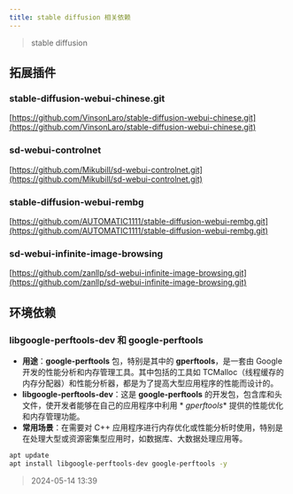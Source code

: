 ```yaml
---
title: stable diffusion 相关依赖
---
```


> stable diffusion

## 拓展插件

### stable-diffusion-webui-chinese.git

[https://github.com/VinsonLaro/stable-diffusion-webui-chinese.git](https://github.com/VinsonLaro/stable-diffusion-webui-chinese.git)

### sd-webui-controlnet

[https://github.com/Mikubill/sd-webui-controlnet.git](https://github.com/Mikubill/sd-webui-controlnet.git)

### stable-diffusion-webui-rembg

[https://github.com/AUTOMATIC1111/stable-diffusion-webui-rembg.git](https://github.com/AUTOMATIC1111/stable-diffusion-webui-rembg.git)

### sd-webui-infinite-image-browsing

[https://github.com/zanllp/sd-webui-infinite-image-browsing.git](https://github.com/zanllp/sd-webui-infinite-image-browsing.git)

## 环境依赖

### libgoogle-perftools-dev 和 google-perftools

- **用途**：**google-perftools** 包，特别是其中的 **gperftools**，是一套由 Google 开发的性能分析和内存管理工具。其中包括的工具如
  TCMalloc（线程缓存的内存分配器）和性能分析器，都是为了提高大型应用程序的性能而设计的。
- **libgoogle-perftools-dev**：这是 **google-perftools** 的开发包，包含库和头文件，使开发者能够在自己的应用程序中利用 *
  *gperftools** 提供的性能优化和内存管理功能。
- **常用场景**：在需要对 C++ 应用程序进行内存优化或性能分析时使用，特别是在处理大型或资源密集型应用时，如数据库、大数据处理应用等。

```bash
apt update
apt install libgoogle-perftools-dev google-perftools -y
```

[//]: # (## 模型)

[//]: # ()

[//]: # (### Some drawing models of handsome men（😍🧐）)

[//]: # ()

[//]: # (- BoyFusion)

[//]: # ()

[//]: # (  - [https://civitai.com/models/20113/boyfusion]&#40;https://civitai.com/models/20113/boyfusion&#41;)

[//]: # (  - ![img.png]&#40;../img/boyfusion.png&#41;)

[//]: # ()

[//]: # (- SYAHASIAN- Asian Men)

[//]: # ()

[//]: # (  - [https://civitai.com/models/99167/syahasian-asian-men]&#40;https://civitai.com/models/99167/syahasian-asian-men&#41;)

[//]: # (  - ![img.png]&#40;../img/SYAHASIAN-%20Asian%20Men.png&#41;![image.png]&#40;https://cdn.nlark.com/yuque/0/2024/png/35904105/1715653232348-56d27ffb-699d-4e5c-8468-3ee8eb8c71c4.png#averageHue=%2349575f&clientId=u9ef324ec-8dad-4&from=paste&height=934&id=ua7d5805a&originHeight=934&originWidth=1066&originalType=binary&ratio=1&rotation=0&showTitle=false&size=624381&status=done&style=none&taskId=uddfd0c04-2a74-4a39-840b-4d3a9478b64&title=&width=1066&#41;)

[//]: # ()

[//]: # (- Noosphere)

[//]: # (-)

[//]: # (  - [https://civitai.com/models/36538/noosphere]&#40;https://civitai.com/models/36538/noosphere&#41;)

[//]: # (  - ![img.png]&#40;../img/Noosphere--.png&#41;)

[//]: # ()

[//]: # (- 麻袋男性 2.5D BOY 2.5D)

[//]: # ()

[//]: # (  - [https://civitai.com/models/188788/25d-boy-25d]&#40;https://civitai.com/models/188788/25d-boy-25d&#41;)

[//]: # (  - ![img.png]&#40;../img/Noosphere.png&#41;)

[//]: # ()

[//]: # (- 港风帅哥 Hong Kong Style Man)

[//]: # ()

[//]: # (  - [https://civitai.com/models/113956/hong-kong-style-man]&#40;https://civitai.com/models/113956/hong-kong-style-man&#41;)

[//]: # (  - ![img.png]&#40;../img/Hong%20Kong%20Style%20Man.png&#41;)

[//]: # ()

[//]: # (- Chocolae\_蓝调)

[//]: # ()

[//]: # (  - [https://civitai.com/models/107713/chocolae]&#40;https://civitai.com/models/107713/chocolae&#41;)

[//]: # (  - ![img.png]&#40;../img/Chocolae.png&#41;)

[//]: # ()

[//]: # (- Korean gay man not wonho)

[//]: # ()

[//]: # (  - [https://civitai.com/models/390018/korean-gay-man-not-wonho]&#40;https://civitai.com/models/390018/korean-gay-man-not-wonho&#41;)

[//]: # (  - ![img.png]&#40;../img/Korean%20gay%20man%20not%20wonho.png&#41;)

[//]: # ()

[//]: # (- Bachelor's of Stardew Valley for Pony XL v6 &#40;6 LoRA Pack&#41;)

[//]: # ()

[//]: # (  - [https://civitai.com/models/376167/bachelors-of-stardew-valley-for-pony-xl-v6-6-lora-pack]&#40;https://civitai.com/models/376167/bachelors-of-stardew-valley-for-pony-xl-v6-6-lora-pack&#41;)

[//]: # (  - ![img.png]&#40;../img/Bachelor.png&#41;)

> 2024-05-14 13:39